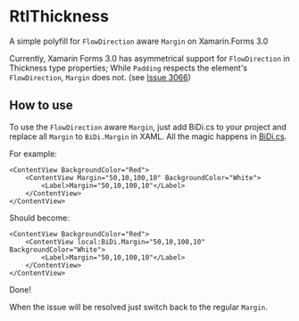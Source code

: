 # RtlThickness
A simple polyfill for `FlowDirection` aware `Margin` on Xamarin.Forms 3.0

Currently, Xamarin Forms 3.0 has asymmetrical support for `FlowDirection` in Thickness type properties; While `Padding` respects the element's `FlowDirection`, `Margin` does not.
(see [Issue 3066](https://github.com/xamarin/Xamarin.Forms/issues/3066))



## How to use
To use the `FlowDirection` aware `Margin`, just add BiDi.cs to your project and replace all `Margin` to `BiDi.Margin` in XAML.
All the magic happens in [BiDi.cs](https://github.com/danielkatz/RtlThickness/blob/master/RtlThickness/RtlThickness/BiDi.cs).

For example:
```
<ContentView BackgroundColor="Red">
    <ContentView Margin="50,10,100,10" BackgroundColor="White">
        <Label>Margin="50,10,100,10"</Label>
    </ContentView>
</ContentView>
```

Should become:
```
<ContentView BackgroundColor="Red">
    <ContentView local:BiDi.Margin="50,10,100,10" BackgroundColor="White">
        <Label>Margin="50,10,100,10"</Label>
    </ContentView>
</ContentView>
```
Done!

When the issue will be resolved just switch back to the regular `Margin`.
